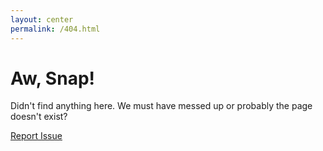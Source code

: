 ```yaml
---
layout: center
permalink: /404.html
---
```


# Aw, Snap!

Didn't find anything here. We must have messed up or probably the page doesn't exist?

<div class="mt3">
  <a href="{{ site.data.website.bugs }}" class="button button-blue button-big">Report Issue</a>
</div>
